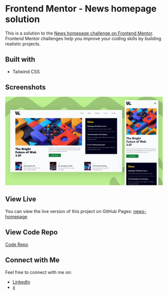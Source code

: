 # Frontend Mentor - News homepage solution

This is a solution to the [News homepage challenge on Frontend Mentor](https://www.frontendmentor.io/challenges/news-homepage-H6SWTa1MFl). Frontend Mentor challenges help you improve your coding skills by building realistic projects. 

## Built with

- Tailwind CSS

## Screenshots

![Screenshot 1](img/screenshot.png)

## View Live

You can view the live version of this project on GitHub Pages: [news-homepage](https://upovibe.github.io/FrontendMentor-Solutions/news-homepage/)

## View Code Repo
[Code Repo](https://github.com/upovibe/FrontendMentor-Solutions/tree/main/news-homepage/)

## Connect with Me

Feel free to connect with me on:

- [LinkedIn](https://www.linkedin.com/in/upovibe/)
- [x](https://www.x.com/upovibe/)
